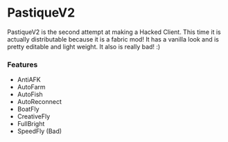 # PastiqueV2

PastiqueV2 is the second attempt at making a Hacked Client. This time it is actually distributable because it is a fabric mod! It has a vanilla look and is pretty editable and light weight. It also is really bad! :)

### Features
- AntiAFK
- AutoFarm
- AutoFish
- AutoReconnect
- BoatFly
- CreativeFly
- FullBright
- SpeedFly (Bad)
